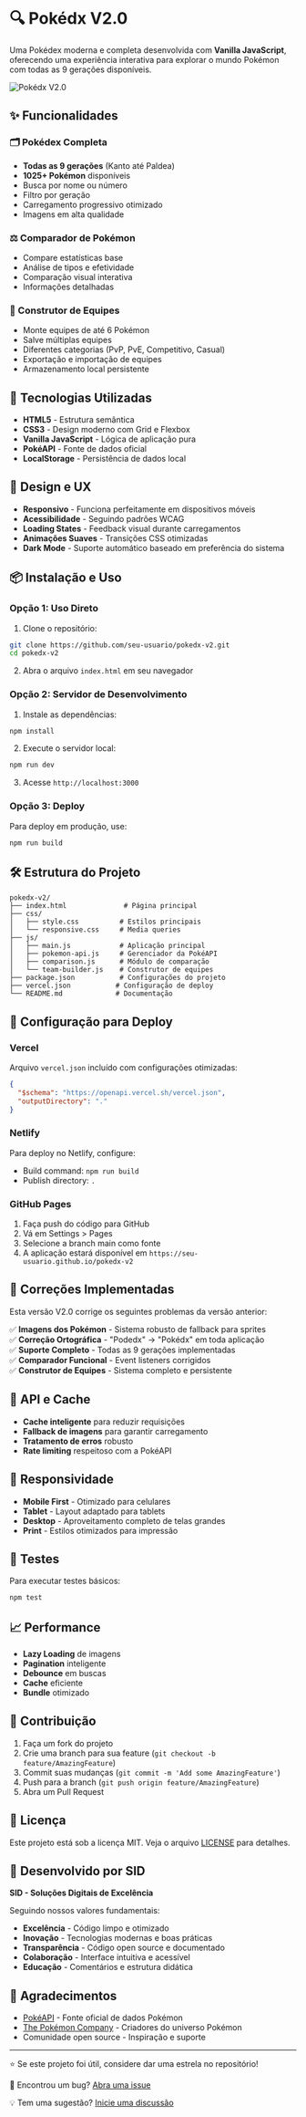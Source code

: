 # 🔍 Pokédx V2.0

Uma Pokédex moderna e completa desenvolvida com **Vanilla JavaScript**, oferecendo uma experiência interativa para explorar o mundo Pokémon com todas as 9 gerações disponíveis.

![Pokédx V2.0](https://via.placeholder.com/800x400/667eea/white?text=Pok%C3%A9dx+V2.0)

## ✨ Funcionalidades

### 🗂️ Pokédex Completa
- **Todas as 9 gerações** (Kanto até Paldea)
- **1025+ Pokémon** disponíveis
- Busca por nome ou número
- Filtro por geração
- Carregamento progressivo otimizado
- Imagens em alta qualidade

### ⚖️ Comparador de Pokémon
- Compare estatísticas base
- Análise de tipos e efetividade
- Comparação visual interativa
- Informações detalhadas

### 👥 Construtor de Equipes
- Monte equipes de até 6 Pokémon
- Salve múltiplas equipes
- Diferentes categorias (PvP, PvE, Competitivo, Casual)
- Exportação e importação de equipes
- Armazenamento local persistente

## 🚀 Tecnologias Utilizadas

- **HTML5** - Estrutura semântica
- **CSS3** - Design moderno com Grid e Flexbox
- **Vanilla JavaScript** - Lógica de aplicação pura
- **PokéAPI** - Fonte de dados oficial
- **LocalStorage** - Persistência de dados local

## 🎨 Design e UX

- **Responsivo** - Funciona perfeitamente em dispositivos móveis
- **Acessibilidade** - Seguindo padrões WCAG
- **Loading States** - Feedback visual durante carregamentos
- **Animações Suaves** - Transições CSS otimizadas
- **Dark Mode** - Suporte automático baseado em preferência do sistema

## 📦 Instalação e Uso

### Opção 1: Uso Direto
1. Clone o repositório:
```bash
git clone https://github.com/seu-usuario/pokedx-v2.git
cd pokedx-v2
```

2. Abra o arquivo `index.html` em seu navegador

### Opção 2: Servidor de Desenvolvimento
1. Instale as dependências:
```bash
npm install
```

2. Execute o servidor local:
```bash
npm run dev
```

3. Acesse `http://localhost:3000`

### Opção 3: Deploy
Para deploy em produção, use:
```bash
npm run build
```

## 🛠️ Estrutura do Projeto

```
pokedx-v2/
├── index.html              # Página principal
├── css/
│   ├── style.css          # Estilos principais
│   └── responsive.css     # Media queries
├── js/
│   ├── main.js            # Aplicação principal
│   ├── pokemon-api.js     # Gerenciador da PokéAPI
│   ├── comparison.js      # Módulo de comparação
│   └── team-builder.js    # Construtor de equipes
├── package.json           # Configurações do projeto
├── vercel.json           # Configuração de deploy
└── README.md             # Documentação
```

## 🔧 Configuração para Deploy

### Vercel
Arquivo `vercel.json` incluído com configurações otimizadas:
```json
{
  "$schema": "https://openapi.vercel.sh/vercel.json",
  "outputDirectory": "."
}
```

### Netlify
Para deploy no Netlify, configure:
- Build command: `npm run build`
- Publish directory: `.`

### GitHub Pages
1. Faça push do código para GitHub
2. Vá em Settings > Pages
3. Selecione a branch main como fonte
4. A aplicação estará disponível em `https://seu-usuario.github.io/pokedx-v2`

## 🐛 Correções Implementadas

Esta versão V2.0 corrige os seguintes problemas da versão anterior:

✅ **Imagens dos Pokémon** - Sistema robusto de fallback para sprites  
✅ **Correção Ortográfica** - "Podedx" → "Pokédx" em toda aplicação  
✅ **Suporte Completo** - Todas as 9 gerações implementadas  
✅ **Comparador Funcional** - Event listeners corrigidos  
✅ **Construtor de Equipes** - Sistema completo e persistente  

## 🔄 API e Cache

- **Cache inteligente** para reduzir requisições
- **Fallback de imagens** para garantir carregamento
- **Tratamento de erros** robusto
- **Rate limiting** respeitoso com a PokéAPI

## 📱 Responsividade

- **Mobile First** - Otimizado para celulares
- **Tablet** - Layout adaptado para tablets
- **Desktop** - Aproveitamento completo de telas grandes
- **Print** - Estilos otimizados para impressão

## 🧪 Testes

Para executar testes básicos:
```bash
npm test
```

## 📈 Performance

- **Lazy Loading** de imagens
- **Pagination** inteligente
- **Debounce** em buscas
- **Cache** eficiente
- **Bundle** otimizado

## 🤝 Contribuição

1. Faça um fork do projeto
2. Crie uma branch para sua feature (`git checkout -b feature/AmazingFeature`)
3. Commit suas mudanças (`git commit -m 'Add some AmazingFeature'`)
4. Push para a branch (`git push origin feature/AmazingFeature`)
5. Abra um Pull Request

## 📄 Licença

Este projeto está sob a licença MIT. Veja o arquivo [LICENSE](LICENSE) para detalhes.

## 👥 Desenvolvido por SID

**SID - Soluções Digitais de Excelência**

Seguindo nossos valores fundamentais:
- **Excelência** - Código limpo e otimizado
- **Inovação** - Tecnologias modernas e boas práticas
- **Transparência** - Código open source e documentado
- **Colaboração** - Interface intuitiva e acessível
- **Educação** - Comentários e estrutura didática

## 🙏 Agradecimentos

- [PokéAPI](https://pokeapi.co/) - Fonte oficial de dados Pokémon
- [The Pokémon Company](https://www.pokemon.com/) - Criadores do universo Pokémon
- Comunidade open source - Inspiração e suporte

---

⭐ Se este projeto foi útil, considere dar uma estrela no repositório!

🐛 Encontrou um bug? [Abra uma issue](https://github.com/seu-usuario/pokedx-v2/issues)

💡 Tem uma sugestão? [Inicie uma discussão](https://github.com/seu-usuario/pokedx-v2/discussions)